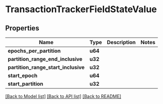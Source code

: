 # TransactionTrackerFieldStateValue

## Properties

Name | Type | Description | Notes
------------ | ------------- | ------------- | -------------
**epochs_per_partition** | **u64** |  | 
**partition_range_end_inclusive** | **u32** |  | 
**partition_range_start_inclusive** | **u32** |  | 
**start_epoch** | **u64** |  | 
**start_partition** | **u32** |  | 

[[Back to Model list]](../README.md#documentation-for-models) [[Back to API list]](../README.md#documentation-for-api-endpoints) [[Back to README]](../README.md)


